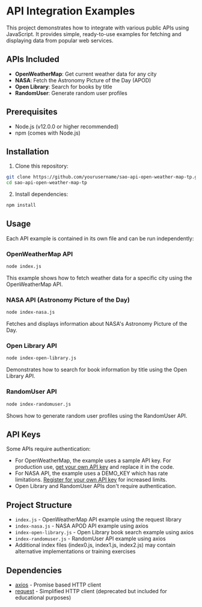 # API Integration Examples

This project demonstrates how to integrate with various public APIs using JavaScript. It provides simple, ready-to-use examples for fetching and displaying data from popular web services.

## APIs Included

- **OpenWeatherMap**: Get current weather data for any city
- **NASA**: Fetch the Astronomy Picture of the Day (APOD)
- **Open Library**: Search for books by title
- **RandomUser**: Generate random user profiles

## Prerequisites

- Node.js (v12.0.0 or higher recommended)
- npm (comes with Node.js)

## Installation

1. Clone this repository:

```bash
git clone https://github.com/yourusername/sao-api-open-weather-map-tp.git
cd sao-api-open-weather-map-tp
```

2. Install dependencies:

```bash
npm install
```

## Usage

Each API example is contained in its own file and can be run independently:

### OpenWeatherMap API

```bash
node index.js
```

This example shows how to fetch weather data for a specific city using the OpenWeatherMap API.

### NASA API (Astronomy Picture of the Day)

```bash
node index-nasa.js
```

Fetches and displays information about NASA's Astronomy Picture of the Day.

### Open Library API

```bash
node index-open-library.js
```

Demonstrates how to search for book information by title using the Open Library API.

### RandomUser API

```bash
node index-randomuser.js
```

Shows how to generate random user profiles using the RandomUser API.

## API Keys

Some APIs require authentication:

- For OpenWeatherMap, the example uses a sample API key. For production use, [get your own API key](https://openweathermap.org/api) and replace it in the code.
- For NASA API, the example uses a DEMO_KEY which has rate limitations. [Register for your own API key](https://api.nasa.gov/) for increased limits.
- Open Library and RandomUser APIs don't require authentication.

## Project Structure

- `index.js` - OpenWeatherMap API example using the request library
- `index-nasa.js` - NASA APOD API example using axios
- `index-open-library.js` - Open Library book search example using axios
- `index-randomuser.js` - RandomUser API example using axios
- Additional index files (index0.js, index1.js, index2.js) may contain alternative implementations or training exercises

## Dependencies

- [axios](https://github.com/axios/axios) - Promise based HTTP client
- [request](https://github.com/request/request) - Simplified HTTP client (deprecated but included for educational purposes)
